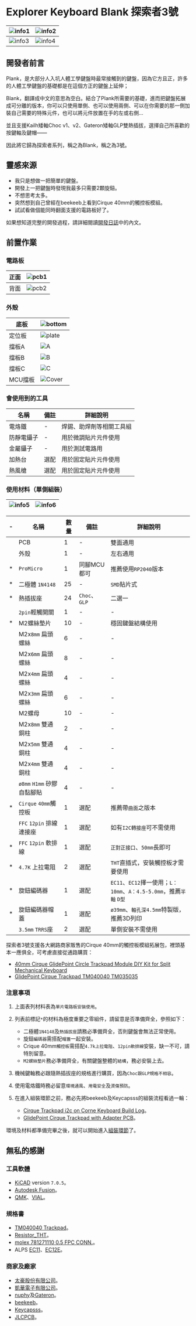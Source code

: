 # Explorer Keyboard Blank 探索者3號

|![info1](pic/info/info1.jpg)|![info2](pic/info/info2.jpg)|
|--|--|
|![info3](pic/info/info3.jpg)|![info4](pic/info/info4.jpg)|

## 開發者前言

Plank，是大部分人入坑人體工學鍵盤時最常接觸到的鍵盤，因為它方且正，許多的人體工學鍵盤的基礎都是在這個方正的鍵盤上延伸；

Blank，翻譯成中文的意思為空白。結合了Plank所需要的基礎，進而把鍵盤拓展成可分離的版本，你可以只使用單側、也可以使用兩側、可以在你需要的那一側加裝自己需要的特殊元件，也可以將元件放置在手的左或右側...

並且支援Kailh矮軸Choc v1、v2、Gateron矮軸GLP雙熱插拔，選擇自己所喜歡的按鍵軸及鍵帽——

因此將它歸為探索者系列，稱之為Blank，稱之為3號。

## 靈感來源

- 我只是想做一把簡單的鍵盤。
- 開發上一把鍵盤時發現我最多只需要2顆旋鈕。
- 不想思考太多。
- 突然想到自己曾經在beekeeb上看到Cirque 40mm的觸控板模組。
- 試試看做個能同時翻面支援的電路板好了。

如果想知道完整的開發過程，請詳細閱讀[開發日誌](log.md)中的內文。

## 前置作業

### 電路板

|正面|![pcb1](pic/info/pcb1.png)|
|--|--|
|背面|![pcb2](pic/info/pcb2.png)|

### 外殼

|底板|![bottom](pic/info/bottom.png)|
|--|--|
|定位板|![plate](pic/info/plate.png)|
|擋板A|![A](pic/info/A.png)|
|擋板B|![B](pic/info/B.png)|
|擋板C|![C](pic/info/C.png)|
|MCU擋板|![Cover](pic/info/cover.png)|

### 會使用到的工具

|名稱|備註|詳細說明|
|--|--|--|
|電烙鐵|-|焊錫、助焊劑等相關工具組|
|防靜電鑷子|-|用於微調貼片元件使用|
|金屬鑷子|-|用於測試電路用|
|加熱台|選配|用於固定貼片元件使用|
|熱風槍|選配|用於固定貼片元件使用|

### 使用材料（單側組裝）

|![info5](pic/info/info5.png)|![info6](pic/info/info6.png)|
|--|--|

|-|名稱|數量|備註|詳細說明|
|--|--|--|--|--|
||PCB|1|-|雙面通用|
||外殼|1|-|左右通用|
|*|`ProMicro`|1|同腳MCU都可|推薦使用`RP2040`版本|
|*|二極體 `1N4148`|25|-|`SMD`貼片式|
|*|熱插拔座|24|`Choc`、`GLP`|二選一|
||`2pin`輕觸開關|1|-|-|
|*|M2螺絲墊片|10|-|穩固鍵盤結構使用|
||M2x`8mm` 扁頭螺絲|6|-|-|
||M2x`6mm` 扁頭螺絲|8|-|-|
||M2x`4mm` 扁頭螺絲|4|-|-|
||M2x`3mm` 扁頭螺絲|6|-|-|
||M2螺母|10|-|-|
||M2x`8mm` 雙通銅柱|2|-|-|
||M2x`5mm` 雙通銅柱|4|-|-|
||M2x`4mm` 雙通銅柱|4|-|-|
||`ø8mm` `H1mm` 矽膠自黏腳貼|4|-|-|
|*|`Cirque` `40mm`觸控板|1|選配|推薦帶`曲面`之版本|
||`FFC` `12pin` 排線連接座|1|選配|如有`I2C轉接座`可不需使用|
|*|`FFC` `12pin` 軟排線|1|選配|`正對正接口`、`50mm`長即可|
|*|`4.7K` 上拉電阻|2|選配|`THT`直插式，安裝觸控板才需要使用|
|*|旋鈕編碼器|1|選配|`EC11`、`EC12`擇一使用；`L：10mm`、`A：4.5-5.0mm`，推薦`半軸` `D型`|
|*|旋鈕編碼器帽蓋|1|選配|`ø39mm`、`軸孔深4.5mm`特製版，推薦3D列印|
||`3.5mm` `TRRS`座|2|選配|單側安裝不需使用|

探索者3號支援各大網路商家販售的Cirque 40mm的觸控板模組拓展包，裡頭基本一應俱全，可考慮直接從通路購買：

- [40mm Cirque GlidePoint Circle Trackpad Module DIY Kit for Split Mechanical Keyboard](https://shop.beekeeb.com/product/40mm-cirque-glidepoint-circle-trackpad-module-diy-kit-for-split-mechanical-keyboard/)
- [GlidePoint Cirque Trackpad TM040040 TM035035](https://keycapsss.com/keyboard-parts/parts/211/glidepoint-cirque-trackpad-tm040040-tm035035)

### 注意事項

1. 上面表列材料表為`單片電路板安裝使用`。
2. 列表前標記`*`的材料為極度重要之零組件，請留意是否準備齊全，參照如下：

    - 二極體`1N4148`及`熱插拔座`請務必準備齊全，否則鍵盤會無法正常使用。
    - 旋鈕`編碼器`需搭配`帽蓋`一起安裝。
    - Crique 40mm`觸控板`需搭配`4.7k上拉電阻`、`12pin軟排線`安裝，缺一不可，請特別留意。
    - `M2螺絲墊片`務必準備齊全，有關鍵盤整體的`結構`，務必安裝上去。
 
3. 機械鍵軸務必跟隨熱插拔座的規格進行購買，因為`Choc跟GLP規格不相容`。
4. 使用電烙鐵時務必留意`環境通風`、`用電安全`及`燙傷預防`。
5. 在進入組裝環節之前，務必先將beekeeb及Keycapsss的組裝流程看過一輪：

    - [Cirque Trackpad i2c on Corne Keyboard Build Log](https://beekeeb.com/cirque-trackpad-i2c-on-corne-keyboard/)。
    - [GlidePoint Cirque Trackpad with Adapter PCB](https://keycapsss.com/help/cirque-trackpad/#spi-or-i2c)。

環境及材料都準備完畢之後，就可以開始進入[組裝環節](guide.md)了。

## 無私的感謝

### 工具軟體
- [KiCAD](https://www.kicad.org/) version `7.0.5`。
- [Autodesk Fusion](https://www.autodesk.com/products/fusion-360/free-trial)。
- [QMK](https://qmk.fm/)、[VIAL](https://get.vial.today/)。

### 規格書
- [TM040040 Trackpad](spc/TM040040.pdf)。
- [Resistor_THT](spc/Resistor_THT.png)。
- [molex 781271110 0.5 FPC CONN.](spc/FPC-Conn-781271110.pdf)。
- ALPS [EC11](<spc/Rotray Encoder EC11.pdf>)、[EC12E](<spc/Rotray Encoder EC12E.PDF>)。

### 商家及廠家
- [太豪股份有限公司](https://www.tai-hao.com/tw/)。
- [凱華電子有限公司](http://www.kailh.com/index.html)。
- [nuphy](https://nuphy.com/)及[Gateron](https://www.gateron.co/)。
- [beekeeb](https://shop.beekeeb.com/)。
- [Keycapsss](https://keycapsss.com/)。
- [JLCPCB](https://jlcpcb.com/)。

